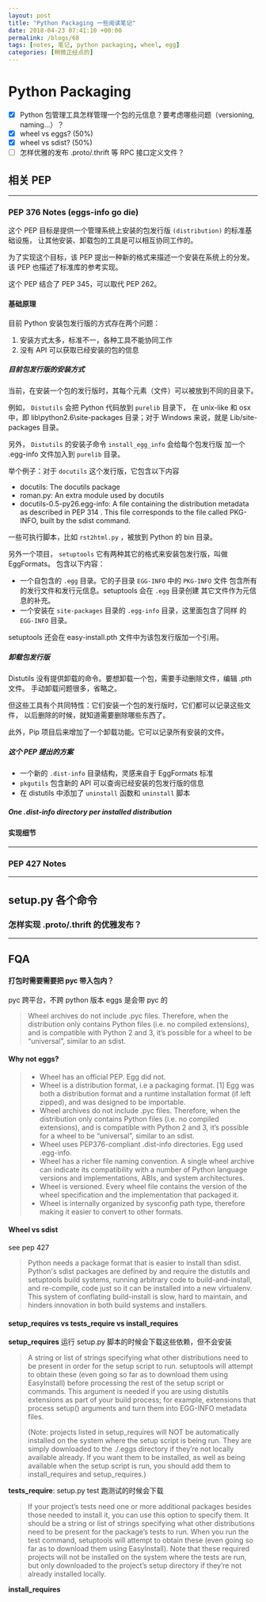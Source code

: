 ```yaml
---
layout: post
title: "Python Packaging 一些阅读笔记"
date: 2018-04-23 07:41:10 +00:00
permalink: /blogs/68
tags: [notes, 笔记, python packaging, wheel, egg]
categories: [稍微正经点的]
---
```

# Python Packaging
- [x] Python 包管理工具怎样管理一个包的元信息？要考虑哪些问题（versioning, naming...）？
- [x] wheel vs eggs? (50%)
- [x] wheel vs sdist? (50%)
- [ ] 怎样优雅的发布 .proto/.thrift 等 RPC 接口定义文件？

## 相关 PEP

----------------------------------

### PEP 376 Notes (eggs-info go die)

这个 PEP 目标是提供一个管理系统上安装的包发行版 `(distribution)` 的标准基础设施，
让其他安装、卸载包的工具是可以相互协同工作的。

为了实现这个目标，该 PEP 提出一种新的格式来描述一个安装在系统上的分发。
该 PEP 也描述了标准库的参考实现。

这个 PEP 结合了 PEP 345，可以取代 PEP 262。

####  基础原理

目前 Python 安装包发行版的方式存在两个问题：
1.  安装方式太多，标准不一，各种工具不能协同工作
2.  没有 API 可以获取已经安装的包的信息

#####  目前包发行版的安装方式
当前，在安装一个包的发行版时，其每个元素（文件）可以被放到不同的目录下。

例如， `Distutils` 会把 Python 代码放到 `purelib` 目录下，
在 unix-like 和 osx 中，即 lib\python2.6\site-packages 目录；对于
Windows 来说，就是 Lib/site-packages 目录。

另外， `Distutils` 的安装子命令 `install_egg_info` 会给每个包发行版
加一个 .egg-info 文件加入到 `purelib` 目录。

举个例子：对于 `docutils` 这个发行版，它包含以下内容

- docutils: The docutils package
- roman.py: An extra module used by docutils
- docutils-0.5-py26.egg-info: A file containing the distribution
metadata as described in PEP 314 . This file corresponds to the file
called PKG-INFO, built by the sdist command.

一些可执行脚本，比如 `rst2html.py` ，被放到 Python 的 bin 目录。

另外一个项目， `setuptools` 它有两种其它的格式来安装包发行版，叫做 EggFormats。
包含以下内容：

- 一个自包含的 `.egg` 目录。它的子目录 `EGG-INFO` 中的 `PKG-INFO` 文件
包含所有的发行文件和发行元信息。setuptools 会在 `.egg` 目录创建
其它文件作为元信息的补充。
-   一个安装在 `site-packages` 目录的 `.egg-info` 目录，这里面包含了同样
的 `EGG-INFO` 目录。

setuptools 还会在 easy-install.pth 文件中为该包发行版加一个引用。

##### 卸载包发行版

Distutils 没有提供卸载的命令。要想卸载一个包，需要手动删除文件，编辑 .pth 文件。
手动卸载问题很多，省略之。

但这些工具有个共同特性：它们安装一个包的发行版时，它们都可以记录这些文件，
以后删除的时候，就知道需要删除哪些东西了。

此外，Pip 项目后来增加了一个卸载功能。它可以记录所有安装的文件。

#####  这个 PEP 提出的方案

- 一个新的 `.dist-info` 目录结构，灵感来自于 EggFormats 标准
- `pkgutils` 包含新的 API 可以查询已经安装的包发行版的信息
- 在 distutils 中添加了 `uninstall` 函数和 `uninstall` 脚本

##### One .dist-info directory per installed distribution

####  实现细节

-------------------------------

### PEP 427 Notes

-------------------------------

## setup.py 各个命令

### 怎样实现 .proto/.thrift 的优雅发布？

-------------------------------

## FQA

#### 打包时需要需要把 pyc 带入包内？

pyc 跨平台，不跨 python 版本
eggs 是会带 pyc 的

> Wheel archives do not include .pyc files. Therefore, when the distribution only
>  contains Python files (i.e. no compiled extensions), and is compatible with
>  Python 2 and 3, it’s possible for a wheel to be “universal”, similar to an sdist.

#### Why not eggs?

> - Wheel has an official PEP. Egg did not.
> - Wheel is a distribution format, i.e a packaging format. [1] Egg was both a distribution format and a runtime installation format (if left zipped), and was designed to be importable.
> - Wheel archives do not include .pyc files. Therefore, when the distribution only contains Python files (i.e. no compiled extensions), and is compatible with Python 2 and 3, it’s possible for a wheel to be “universal”, similar to an sdist.
> - Wheel uses PEP376-compliant .dist-info directories. Egg used .egg-info.
> - Wheel has a richer file naming convention. A single wheel archive can indicate its compatibility with a number of Python language versions and implementations, ABIs, and system architectures.
> - Wheel is versioned. Every wheel file contains the version of the wheel specification and the implementation that packaged it.
> - Wheel is internally organized by sysconfig path type, therefore making it easier to convert to other formats.

#### Wheel vs sdist

see pep 427

> Python needs a package format that is easier to install than sdist.
Python's sdist packages are defined by and require the distutils and
setuptools build systems, running arbitrary code to build-and-install,
and re-compile, code just so it can be installed into a new virtualenv.
This system of conflating build-install is slow, hard to maintain,
and hinders innovation in both build systems and installers.

#### setup_requires vs tests_require vs install_requires

**setup_requires** 运行 setup.py 脚本的时候会下载这些依赖，但不会安装
> A string or list of strings specifying what other distributions need to be present in order for the setup script to run. setuptools will attempt to obtain these (even going so far as to download them using EasyInstall) before processing the rest of the setup script or commands. This argument is needed if you are using distutils extensions as part of your build process; for example, extensions that process setup() arguments and turn them into EGG-INFO metadata files.
>
> (Note: projects listed in setup_requires will NOT be automatically installed on the system where the setup script is being run. They are simply downloaded to the ./.eggs directory if they’re not locally available already. If you want them to be installed, as well as being available when the setup script is run, you should add them to install_requires and setup_requires.)

**tests_require**:  setup.py test 跑测试的时候会下载
> If your project’s tests need one or more additional packages besides those needed to install it, you can use this option to specify them. It should be a string or list of strings specifying what other distributions need to be present for the package’s tests to run. When you run the test command, setuptools will attempt to obtain these (even going so far as to download them using EasyInstall). Note that these required projects will not be installed on the system where the tests are run, but only downloaded to the project’s setup directory if they’re not already installed locally.

**install_requires**